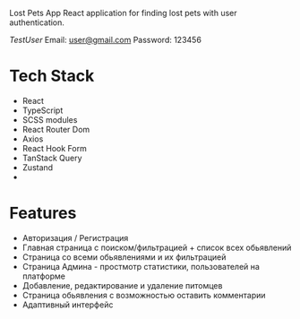 Lost Pets App
React application for finding lost pets with user authentication.

$Test User$
Email: user@gmail.com
Password: 123456

# Tech Stack
- React
- TypeScript
- SCSS modules
- React Router Dom
- Axios
- React Hook Form
- TanStack Query 
- Zustand
- 
# Features
- Авторизация / Регистрация
- Главная страница с поиском/фильтрацией + список всех обьявлений
- Страница со всеми обьявлениями и их фильтрацией
- Страница Админа - простмотр статистики, пользователей на платформе
- Добавление, редактирование и удаление питомцев
- Страница обьявления с возможностью оставить комментарии
- Адаптивный интерфейс

